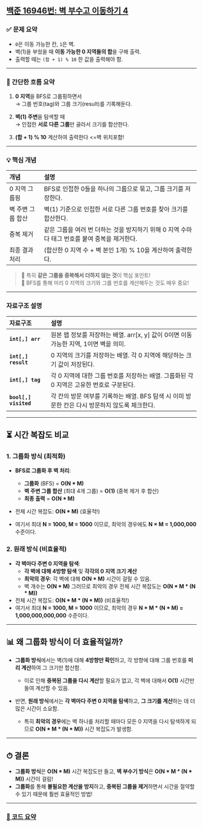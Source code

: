 ## [백준 16946번: 벽 부수고 이동하기 4](https://github.com/Syldris/Baekjoon-Study/tree/main/C%23/%EB%B0%B1%EC%A4%80/Gold/16946.%E2%80%85%EB%B2%BD%E2%80%85%EB%B6%80%EC%88%98%EA%B3%A0%E2%80%85%EC%9D%B4%EB%8F%99%ED%95%98%EA%B8%B0%E2%80%854)

### ✅ 문제 요약
- `0`은 이동 가능한 칸, `1`은 벽.
- 벽(1)을 부쉈을 때 **이동 가능한 0 지역들의 합**을 구해 출력.
- 출력할 때는 `(합 + 1) % 10` 한 값을 출력해야 함.

---
### 🎯 간단한 흐름 요약

1. **0 지역**을 BFS로 그룹핑하면서  
   → 그룹 번호(tag)와 그룹 크기(result)를 기록해둔다.

2. **벽(1) 주변**을 탐색할 때  
   → 인접한 **서로 다른 그룹**만 골라서 크기를 합산한다.

3. **(합 + 1) % 10** 계산하여 출력한다 <=벽 위치포함!

---
### 💡 핵심 개념

| 개념 | 설명 |
|:---|:---|
| 0 지역 그룹핑 | BFS로 인접한 0들을 하나의 그룹으로 묶고, 그룹 크기를 저장한다. |
| 벽 주변 그룹 합산 | 벽(1) 기준으로 인접한 서로 다른 그룹 번호를 찾아 크기를 합산한다. |
| 중복 제거 | 같은 그룹을 여러 번 더하는 것을 방지하기 위해 0 지역 수마다 태그 번호를 붙여 중복을 제거한다. |
| 최종 결과 처리 | (합산한 0 지역 수 + 벽 본인 1개) % 10을 계산하여 출력한다. |

> 🎯 특히 **같은 그룹을 중복해서 더하지 않는 것**이 핵심 포인트!  
> 🎯 BFS를 통해 미리 0 지역의 크기와 그룹 번호를 계산해두는 것도 매우 중요!

---
### 자료구조 설명

| 자료구조   | 설명 |
|:---        |:---  |
| **`int[,] arr`** | 원본 맵 정보를 저장하는 배열. arr[x, y] 값이 0이면 이동 가능한 지역, 1이면 벽을 의미. |
| **`int[,] result`** | 0 지역의 크기를 저장하는 배열. 각 0 지역에 해당하는 크기 값이 저장된다. |
| **`int[,] tag`** | 각 0 지역에 대한 그룹 번호를 저장하는 배열. 그룹화된 각 0 지역은 고유한 번호로 구분된다. |
| **`bool[,] visited`** | 각 칸의 방문 여부를 기록하는 배열. BFS 탐색 시 이미 방문한 칸은 다시 방문하지 않도록 체크한다. |

---

## ⏳ 시간 복잡도 비교

### 1. **그룹화 방식 (최적화)**

- **BFS로 그룹화 후 벽 처리**:  
  - **그룹화** (BFS) = **O(N * M)**  
  - **벽 주변 그룹 합산** (최대 4개 그룹) = **O(1)** (중복 제거 후 합산)
  - **최종 출력** = **O(N * M)**

- 전체 시간 복잡도: **O(N * M)** (효율적!)
- 여기서 최대 **N = 1000, M = 1000** 이므로, 최악의 경우에도 **N × M = 1,000,000** 수준이다.
### 2. **원래 방식 (비효율적)**

- **각 벽마다 주변 0 지역을 탐색**:  
  - **각 벽에 대해 4방향 탐색** 및 **각각의 0 지역 크기 계산**  
  - **최악의 경우**: 각 벽에 대해 **O(N * M)** 시간이 걸릴 수 있음.
  - 벽 개수는  **O(N * M)**  그러므로 최악의 경우 전체 시간 복잡도는 **O(N * M * (N * M))**
- 전체 시간 복잡도: **O(N * M * (N * M))** (비효율적!)
- 여기서 최대 **N = 1000, M = 1000** 이므로, 최악의 경우 **N * M * (N * M) = 1,000,000,000,000** 수준이다.
---

## 📊 왜 **그룹화 방식**이 더 효율적일까?

- **그룹화 방식**에서는 벽(1)에 대해 **4방향만 확인**하고, 각 방향에 대해 그룹 번호를 **미리 계산**하여 그 크기만 합산함.  
  - 이로 인해 **중복된 그룹을 다시 계산**할 필요가 없고, 각 벽에 대해서 **O(1)** 시간만 들여 계산할 수 있음.
  
- 반면, **원래 방식**에서는 **각 벽마다 주변 0 지역을 탐색**하고, **그 크기를 계산**하는 데 더 많은 시간이 소요함.  
  - 특히 **최악의 경우**에는 벽 하나를 처리할 때마다 모든 0 지역을 다시 탐색하게 되므로 **O(N * M * (N * M))** 시간 복잡도가 발생함.

---

## ⏱ 결론

- **그룹화 방식**은 **O(N * M)** 시간 복잡도만 들고, **벽 부수기 방식**은 **O(N * M * (N * M))** 시간이 걸림!
- **그룹화**를 통해 **불필요한 계산을 방지**하고, **중복된 그룹을 제거**하면서 시간을 절약할 수 있기 때문에 훨씬 효율적인 방법!

---

### [📜 코드 요약](https://github.com/Syldris/Baekjoon-Study/blob/main/C%23/%EB%B0%B1%EC%A4%80/Gold/16946.%E2%80%85%EB%B2%BD%E2%80%85%EB%B6%80%EC%88%98%EA%B3%A0%E2%80%85%EC%9D%B4%EB%8F%99%ED%95%98%EA%B8%B0%E2%80%854/%EC%BD%94%EB%93%9C%EC%9A%94%EC%95%BD.md)
